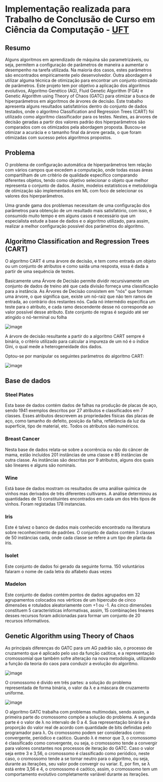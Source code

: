 # Implementação realizada para Trabalho de Conclusão de Curso em Ciência da Computação - [UFT](https://ww2.uft.edu.br//)

## Resumo
Alguns algoritmos em aprendizado de máquina são parametrizáveis, ou seja, permitem a configuração de parâmetros de maneira a aumentar o desempenho na tarefa utilizada. Na maioria dos casos, estes parâmetros são encontrados empiricamente pelo desenvolvedor. Outra abordagem é utilizar alguma técnica de otimização para encontrar um conjunto otimizado de parâmetros. Este projeto tem por objetivo a aplicação dos algoritmos evolutivos, Algoritmo Genético (AG), Fluid Genetic Algorithm (FGA) e Genetic Algorithm using Theory of Chaos (GATC) para otimizar a busca de hiperparâmetros em algoritmos de árvores de decisão. Este trabalho apresenta alguns resultados  satisfatórios dentro do conjunto de dados testados, onde o algoritmo Classification and Regression Trees (CART) foi utilizado como algoritmo classificador para os testes. Nestes, as árvores de decisão geradas a partir dos valores padrão dos hiperparâmetros são comparados com os otimizados pela abordagem proposta. Buscou-se otimizar a acurácia e o tamanho final da árvore gerada, o que foram otimizadas com sucesso pelos algoritmos propostos.

## Problema
O problema de configuração automática de hiperparâmetros tem relação com vários campos que excedem a computação, onde todas essas áreas compartilham de um critério de qualidade específico comparando diferentes objetos, tendo como objetivo selecionar o objeto que melhor representa o conjunto de dados. Assim, modelos estatísticos e metodologia de otimização são implementados em ML com foco de selecionar os valores dos hiperparâmetros.   

Uma grande gama dos problemas necessitam de uma configuração dos parâmetros para obtenção de um resultado mais satisfatório, com isso, é consumido muito tempo e em alguns casos é necessário que um especialista estude a base de dados e o algoritmo utilizado, para assim, realizar a melhor configuração possível dos parâmetros do algoritmo.

## Algoritmo Classification and Regression Trees (CART)
O algoritmo CART é uma árvore de decisão, e tem como entrada um objeto ou um conjunto de atributos e como saída uma resposta, essa é dada a partir de uma sequência de testes.

Basicamente uma Árvore de Decisão permite dividir recursivamente um conjunto de dados de treino até que cada divisão forneça uma classificação para a instância.
As Árvores de Decisão consistem em "nós" que formam uma árvore, o que significa que, existe um nó-raiz que não tem ramos de entrada, ao contrário dos restantes nós. Cada nó intermédio específica um teste para o atributo, e cada ramo descendente desse nó corresponde ao valor possível desse atributo. Este conjunto de regras é seguido até ser atingido o nó-terminal ou folha

![image](https://user-images.githubusercontent.com/17303936/156013600-da25f627-c08a-4649-9bb1-d4fdfcf86715.png)

A árvore de decisão resultante a partir do a algoritmo CART sempre é binária, o critério utilizado para calcular a impureza de um nó é o índice Gini, o qual mede a heterogeneidade dos dados.

Optou-se por manipular os seguintes parâmetros do algoritmo CART:

![image](https://user-images.githubusercontent.com/17303936/156027741-ab12e3b9-1849-43be-8ba7-f0217e082649.png)

## Base de dados
### Steel Plates
Esta base de dados contém dados de falhas na produção de placas de aço, sendo 1941 exemplos descritos por 27 atributos e classificados em 7 classes. Esses atributos descrevem as propriedades físicas das placas de aço, como tamanho do defeito, posição da falha, refletância da luz da superfície, tipo de material, etc. Todos os atributos são numéricos.

### Breast Cancer
Nesta base de dados relata-se sobre a ocorrência ou não do câncer de mama, estão incluídos 201 instâncias de uma classe e 85 instâncias de outra classe. As instâncias são descritas por 9 atributos, alguns dos quais são lineares e alguns são nominais.

### Wine
Está base de dados mostram os resultados de uma análise química de vinhos mas derivados de três diferentes cultivares. A análise determinou as quantidades de 13 constituintes encontrados em cada um dos três tipos de vinhos. Foram registadas 178 instancias.

### Iris
Este é talvez o banco de dados mais conhecido encontrado na literatura sobre reconhecimento de padrões. O conjunto de dados contém 3 classes de 50 instâncias cada, onde cada classe se refere a um tipo de planta da íris. 

### Isolet
Este conjunto de dados foi gerado da seguinte forma. 150 voluntários falaram o nome de cada letra do alfabeto duas vezes

### Madelon
Este conjunto de dados contém pontos de dados agrupados em 32 agrupamentos colocados nos vértices de um hipercubo de cinco dimensões e rotulados aleatoriamente com +1 ou -1. As cinco dimensões constituem 5 características informativas, assim, 15 combinações lineares desses recursos foram adicionadas para formar um conjunto de 20 recursos informativos.

## Genetic Algorithm using Theory of Chaos
As principais diferenças do GATC para um AG padrão são, o processo de cruzamento que é aplicado pelo uso da função caótica, e a representação cromossomial que também sofre alteração na nova metodologia, utilizando a função da teoria do caos para conduzir a evolução do algoritmo.

![image](https://user-images.githubusercontent.com/17303936/156026939-8d6cd1a9-5665-43e0-b7f4-c2761d9d99a5.png)

O cromossomo é divido em três partes: a solução do problema representada de forma binária, o valor da λ e a máscara de cruzamento uniforme.

![image](https://user-images.githubusercontent.com/17303936/156027076-cb8a41c9-9d84-4cf1-a728-2ce1dde48073.png)

O algoritmo GATC trabalha com problemas multimodais, sendo assim, a primeira parte do cromossomo compõe a solução do problema. A segunda parte é o valor de λ no intervalo de 0 a 4.  Sua representação binária é a proporção do valor real de acordo com quantidade de bits definidas pelo programador para λ. Os cromossomo podem ser considerados como: convergente, periódico e caótico. Quando λ é menor que 3, o cromossomo é classificado como convergente, ou seja, o cromossomo tende a convergir para valores constantes nos processos de iteração do GATC. Caso o valor seja entre 3 e 3,56, o cromossomo é classificado como periódico, neste caso, o cromossomo tende a se tornar neutro para o algoritmo, ou seja, durante as iterações, seu valor pode convergir ou variar. E, por fim, se λ está entre 3,56 e 4, o cromossomo é caótico, assim, o cromossomo tem um comportamento evolutivo completamente variável durante as iterações.

